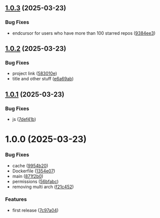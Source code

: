 ## [1.0.3](https://github.com/brunobritodev/awesome-github-portfolio/compare/v1.0.2...v1.0.3) (2025-03-23)


### Bug Fixes

* endcursor for users who have more than 100 starred repos ([9384ee3](https://github.com/brunobritodev/awesome-github-portfolio/commit/9384ee30d4d36b93ed3fff8985ef17f64b05cc8f))

## [1.0.2](https://github.com/brunobritodev/awesome-github-portfolio/compare/v1.0.1...v1.0.2) (2025-03-23)


### Bug Fixes

* project link ([583010e](https://github.com/brunobritodev/awesome-github-portfolio/commit/583010ef5d4f12927b1958a224374d6ab1a457fb))
* title and other stuff ([e6a69ab](https://github.com/brunobritodev/awesome-github-portfolio/commit/e6a69ab92b42a6353b6269f7e36b0a5fe8bb304d))

## [1.0.1](https://github.com/brunobritodev/awesome-github-portfolio/compare/v1.0.0...v1.0.1) (2025-03-23)


### Bug Fixes

* js ([7def41b](https://github.com/brunobritodev/awesome-github-portfolio/commit/7def41bb6f540eec85bd351fff9655d73be931f4))

# 1.0.0 (2025-03-23)


### Bug Fixes

* cache ([9954b20](https://github.com/brunobritodev/awesome-github-portfolio/commit/9954b20284231cf1bae0a9373266299fc16985de))
* Dockerfile ([1354e07](https://github.com/brunobritodev/awesome-github-portfolio/commit/1354e07af4151ed042091eced96d6feddce0f6c3))
* main ([871f2b0](https://github.com/brunobritodev/awesome-github-portfolio/commit/871f2b06750c2758c4b42d2c59bfff15326a9b91))
* permissions ([56bfabc](https://github.com/brunobritodev/awesome-github-portfolio/commit/56bfabc67b53ef168f46105b83df02cc3135029f))
* removing multi arch ([f21c452](https://github.com/brunobritodev/awesome-github-portfolio/commit/f21c452d149dcd4f39fc13cd9b33f3702661fd5c))


### Features

* first release ([7c97a04](https://github.com/brunobritodev/awesome-github-portfolio/commit/7c97a043c39a33f87b5faa1e6d180590cf35b4c5))
